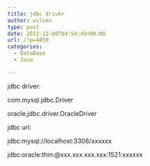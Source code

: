 ```yaml
---
title: jdbc driver
author: wiloon
type: post
date: 2012-12-08T04:54:49+00:00
url: /?p=4859
categories:
  - DataBase
  - Java

---
```

jdbc driver:

com.mysql.jdbc.Driver

oracle.jdbc.driver.OracleDriver



jdbc url:

jdbc:mysql://localhost:3306/xxxxxx

jdbc:oracle:thin:@xxx.xxx.xxx.xxx:1521:xxxxxx